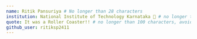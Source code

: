 ```yaml
---
name: Ritik Pansuriya # No longer than 28 characters
institution: National Institute of Technology Karnataka 🚩 # no longer than 58 characters
quote: It was a Roller Coaster!! # no longer than 100 characters, avoid using quotes(") to guarantee the format remains the same.
github_user: ritiksp2411
---
```

